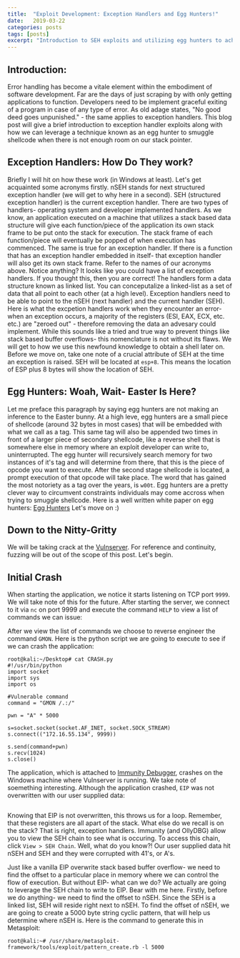 ```yaml
---
title:  "Exploit Development: Exception Handlers and Egg Hunters!"
date:   2019-03-22
categories: posts
tags: [posts]
excerpt: "Introduction to SEH exploits and utilizing egg hunters to achieve code execution."
---
```

Introduction:
---
Error handling has become a vitale element within the embodiment of software development. Far are the days of just scraping by with only getting applications to function. Developers need to be implement graceful exiting of a program in case of any type of error. As old adage states, "No good deed goes
unpunished." - the same applies to exception handlers. This blog post will give a brief introduction to exception handler exploits
along with how we can leverage a technique known as an egg hunter to smuggle shellcode when there is not enough room on our stack pointer.

Exception Handlers: How Do They work?
---
Briefly I will hit on how these work (in Windows at least). Let's get acquainted some acronyms firstly. nSEH stands for next structured exception handler (we will get to why here in a second). SEH  (structured exception handler) is the current exception handler. There are two types of handlers- operating system and developer implemented handlers. As we know, an application executed on a machine that utilizes a stack based data structure will give each function/piece of the application its own stack frame to be put onto the stack for execution. The stack frame of each function/piece will eventually be popped of when execution has commenced. The same is true for an exception handler. If there is a function that has an exception handler embedded in itself- that exception handler will also get its own stack frame. Refer to the names of our acronyms above. Notice anything? It looks like you could have a list of exception handlers. If you thought this, then you are correct! The handlers form a data structure known as linked list. You can conceputalize a linked-list as a set of data that all point to each other (at a high level). Exception handlers need to be able to point to the nSEH (next handler) and the current handler (SEH). Here is what the excpetion handlers work when they encounter an error- when an exception occurs, a majority of the registers (ESI, EAX, ECX, etc. etc.) are "zeroed out" - therefore removing the data an advesary could implement. While this sounds like a tried and true way to prevent things like stack based buffer overflows- this nomenclature is not without its flaws. We will get to how we use this newfound knowledge to obtain a shell later on. Before we move on, take one note of a crucial attribute of SEH at the time an exception is raised. SEH will be located at `esp+8`. This means the location of ESP plus 8 bytes will show the location of SEH.

Egg Hunters: Woah, Wait- Easter Is Here?
---
Let me preface this paragraph by saying egg hunters are not making an inference to the Easter bunny. At a high leve, egg hunters are a small piece of shellcode (around 32 bytes in most cases) that will be embedded with what we call as a tag. This same tag will also be appended two times in front of a larger piece of secondary shellcode, like a reverse shell that is somewhere else in memory where an exploit developer can write to, uninterrupted. The egg hunter will recursively search memory for two instances of it's tag and will determine from there, that this is the piece of opcode you want to execute. After the second stage shellcode is located, a prompt execution of that opcode will take place. The word that has gained the most notoriety as a tag over the years, is `w00t`. Egg hunters are a pretty clever way to circumvent constraints individuals may come accross when trying to smuggle shellcode. Here is a well written white paper on egg hunters: [Egg Hunters](https://www.exploit-db.com/docs/english/18482-egg-hunter---a-twist-in-buffer-overflow.pdf) Let's move on :)

Down to the Nitty-Gritty
---
We will be taking crack at the [Vulnserver](https://github.com/stephenbradshaw/vulnserver). For reference and continuity, fuzzing will be out of the scope of this post. Let's begin.

Initial Crash
---
When starting the application, we notice it starts listening on TCP port `9999`. We will take note of this for the future. After starting the server, we connect to it via `nc` on port 9999 and execute the command `HELP` to view a list of commands we can issue:
<img src="{{ site.url }}{{ site.baseurl }}/images/net9999.png" alt="">

After we view the list of commands we choose to reverse engineer the command `GMON`. Here is the python script we are going to execute to see if we can crash the application:
```console
root@kali:~/Desktop# cat CRASH.py 
#!/usr/bin/python
import socket
import sys
import os

#Vulnerable command
command = "GMON /.:/"

pwn = "A" * 5000

s=socket.socket(socket.AF_INET, socket.SOCK_STREAM)
s.connect(("172.16.55.134", 9999))

s.send(command+pwn)
s.recv(1024)
s.close()
```
The application, which is attached to [Immunity Debugger](https://www.immunityinc.com/products/debugger/), crashes on the Windows machine where Vulnserver is running. We take note of soemething interesting. Although the application crashed, `EIP` was not overwritten with our user supplied data:
<img src="{{ site.url }}{{ site.baseurl }}/images/crash.png" alt="">

<img src="{{ site.url }}{{ site.baseurl }}/images/crash1.png" alt="">

Knowing that EIP is not overwritten, this throws us for a loop. Remember, that these registers are all apart of the stack. What else do we recall is on the stack? That is right, exception handlers. Immunity (and OllyDBG) allow you to view the SEH chain to see what is occuring. To access this chain, click `View > SEH Chain`. Well, what do you know?! Our user supplied data hit nSEH and SEH and they were corrupted with 41's, or A's.
<img src="{{ site.url }}{{ site.baseurl }}/images/SEH.png" alt="">

Just like a vanilla EIP overwrite stack based buffer overflow- we need to find the offset to a particular place in memory where we can control the flow of execution. But without EIP- what can we do? We actually are going to leverage the SEH chain to write to EIP. Bear with me here. Firstly, before we do anything- we need to find the offset to nSEH. Since the SEH is a linked list, SEH will reside right next to nSEH. To find the offset of nSEH, we are going to create a 5000 byte string cyclic pattern, that will help us determine where nSEH is. Here is the command to generate this in Metasploit:
```console 
root@kali:~# /usr/share/metasploit-framework/tools/exploit/pattern_create.rb -l 5000
```
